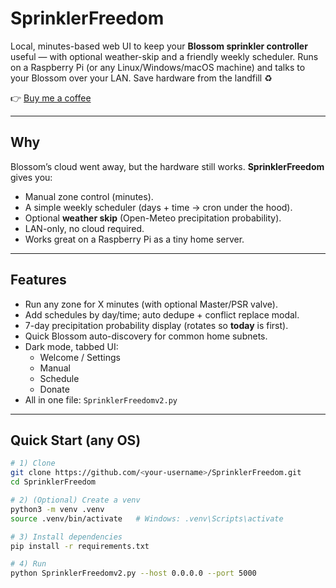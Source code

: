 # SprinklerFreedom

Local, minutes-based web UI to keep your **Blossom sprinkler controller** useful — with optional weather-skip and a friendly weekly scheduler. Runs on a Raspberry Pi (or any Linux/Windows/macOS machine) and talks to your Blossom over your LAN. Save hardware from the landfill ♻️

👉 [Buy me a coffee](https://buymeacoffee.com/natecus)

---

## Why

Blossom’s cloud went away, but the hardware still works. **SprinklerFreedom** gives you:

- Manual zone control (minutes).
- A simple weekly scheduler (days + time → cron under the hood).
- Optional **weather skip** (Open-Meteo precipitation probability).
- LAN-only, no cloud required.
- Works great on a Raspberry Pi as a tiny home server.

---

## Features

- Run any zone for X minutes (with optional Master/PSR valve).
- Add schedules by day/time; auto dedupe + conflict replace modal.
- 7-day precipitation probability display (rotates so **today** is first).
- Quick Blossom auto-discovery for common home subnets.
- Dark mode, tabbed UI:
  - Welcome / Settings  
  - Manual  
  - Schedule  
  - Donate
- All in one file: `SprinklerFreedomv2.py`

---

## Quick Start (any OS)

```bash
# 1) Clone
git clone https://github.com/<your-username>/SprinklerFreedom.git
cd SprinklerFreedom

# 2) (Optional) Create a venv
python3 -m venv .venv
source .venv/bin/activate   # Windows: .venv\Scripts\activate

# 3) Install dependencies
pip install -r requirements.txt

# 4) Run
python SprinklerFreedomv2.py --host 0.0.0.0 --port 5000
